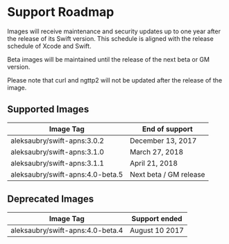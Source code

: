 # Support Roadmap

Images will receive maintenance and security updates up to one year after the release of its Swift version. This schedule is aligned with the release schedule of Xcode and Swift.

Beta images will be maintained until the release of the next beta or GM version.

Please note that curl and ngttp2 will not be updated after the release of the image.

## Supported Images

| Image Tag                        | End of support         |
|----------------------------------|------------------------|
| aleksaubry/swift-apns:3.0.2      | December 13, 2017      |
| aleksaubry/swift-apns:3.1.0      | March 27, 2018         |
| aleksaubry/swift-apns:3.1.1      | April 21, 2018         |
| aleksaubry/swift-apns:4.0-beta.5 | Next beta / GM release |

## Deprecated Images

| Image Tag                        | Support ended          |
|----------------------------------|------------------------|
| aleksaubry/swift-apns:4.0-beta.4 | August 10 2017         |
